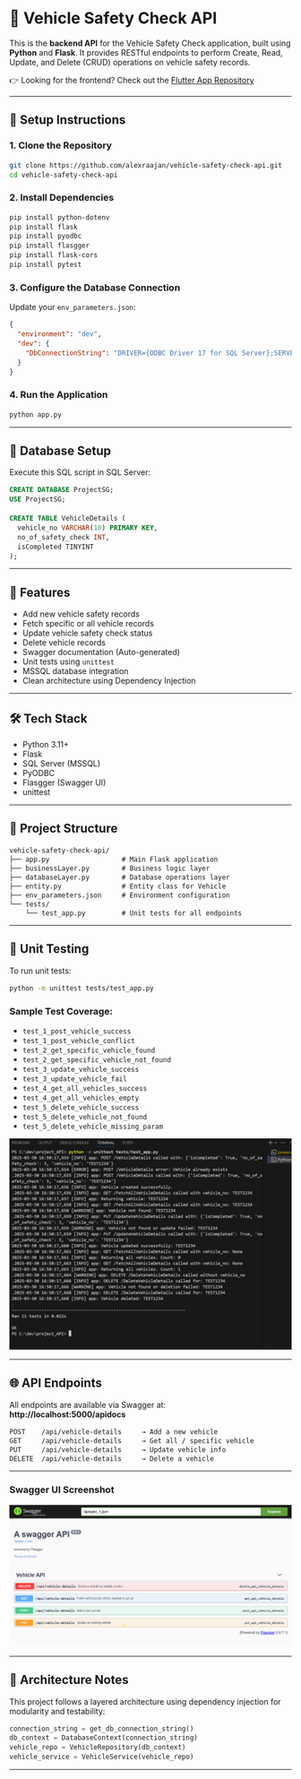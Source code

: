 # 🚗 Vehicle Safety Check API

This is the **backend API** for the Vehicle Safety Check application, built using **Python** and **Flask**. It provides RESTful endpoints to perform Create, Read, Update, and Delete (CRUD) operations on vehicle safety records.

👉 Looking for the frontend? Check out the [Flutter App Repository](https://github.com/alexraajan/vehicle-safety-check-flutter)

---

## 🔧 Setup Instructions

### 1. Clone the Repository

```bash
git clone https://github.com/alexraajan/vehicle-safety-check-api.git
cd vehicle-safety-check-api
```

### 2. Install Dependencies

```bash
pip install python-dotenv
pip install flask
pip install pyodbc
pip install flasgger
pip install flask-cors
pip install pytest
```

### 3. Configure the Database Connection

Update your `env_parameters.json`:

```json
{
  "environment": "dev",
  "dev": {
    "DbConnectionString": "DRIVER={ODBC Driver 17 for SQL Server};SERVER=ALEX_LENOVO\SQLEXPRESS;DATABASE=ProjectSG;Trusted_Connection=yes"
  }
}
```

### 4. Run the Application

```bash
python app.py
```

---

## 🧱 Database Setup

Execute this SQL script in SQL Server:

```sql
CREATE DATABASE ProjectSG;
USE ProjectSG;

CREATE TABLE VehicleDetails (
  vehicle_no VARCHAR(10) PRIMARY KEY,
  no_of_safety_check INT,
  isCompleted TINYINT
);
```

---

## 🚀 Features

- Add new vehicle safety records
- Fetch specific or all vehicle records
- Update vehicle safety check status
- Delete vehicle records
- Swagger documentation (Auto-generated)
- Unit tests using `unittest`
- MSSQL database integration
- Clean architecture using Dependency Injection

---

## 🛠️ Tech Stack

- Python 3.11+
- Flask
- SQL Server (MSSQL)
- PyODBC
- Flasgger (Swagger UI)
- unittest

---

## 📁 Project Structure

```plaintext
vehicle-safety-check-api/
├── app.py                  # Main Flask application
├── businessLayer.py        # Business logic layer
├── databaseLayer.py        # Database operations layer
├── entity.py               # Entity class for Vehicle
├── env_parameters.json     # Environment configuration
└── tests/
    └── test_app.py         # Unit tests for all endpoints
```

---

## 🧪 Unit Testing

To run unit tests:

```bash
python -m unittest tests/test_app.py
```

### Sample Test Coverage:

- `test_1_post_vehicle_success`
- `test_1_post_vehicle_conflict`
- `test_2_get_specific_vehicle_found`
- `test_2_get_specific_vehicle_not_found`
- `test_3_update_vehicle_success`
- `test_3_update_vehicle_fail`
- `test_4_get_all_vehicles_success`
- `test_4_get_all_vehicles_empty`
- `test_5_delete_vehicle_success`
- `test_5_delete_vehicle_not_found`
- `test_5_delete_vehicle_missing_param`

![Test Result](assets/test-result.png)

---

## 🌐 API Endpoints

All endpoints are available via Swagger at:  
**http://localhost:5000/apidocs**

```http
POST    /api/vehicle-details     → Add a new vehicle  
GET     /api/vehicle-details     → Get all / specific vehicle  
PUT     /api/vehicle-details     → Update vehicle info  
DELETE  /api/vehicle-details     → Delete a vehicle  
```

---

### Swagger UI Screenshot

![Swagger UI](assets/swagger-ui.png)

---

## 🧩 Architecture Notes

This project follows a layered architecture using dependency injection for modularity and testability:

```python
connection_string = get_db_connection_string()
db_context = DatabaseContext(connection_string)
vehicle_repo = VehicleRepository(db_context)
vehicle_service = VehicleService(vehicle_repo)
```

---


